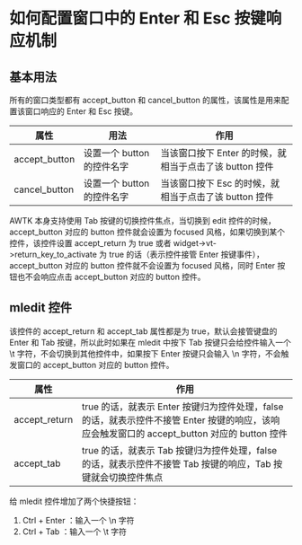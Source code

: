 # 如何配置窗口中的 Enter 和 Esc 按键响应机制

## 基本用法

所有的窗口类型都有 accept_button 和 cancel_button 的属性，该属性是用来配置该窗口响应的 Enter 和 Esc 按键。

| 属性          | 用法                       | 作用                                                    |
| ------------- | -------------------------- | ------------------------------------------------------- |
| accept_button | 设置一个 button 的控件名字 | 当该窗口按下 Enter 的时候，就相当于点击了该 button 控件 |
| cancel_button | 设置一个 button 的控件名字 | 当该窗口按下 Esc 的时候，就相当于点击了该 button 控件   |

AWTK 本身支持使用 Tab 按键的切换控件焦点，当切换到 edit 控件的时候，accept_button 对应的 button 控件就会设置为 focused 风格，如果切换到某个控件，该控件设置 accept_return 为 true 或者 widget->vt->return_key_to_activate 为 true 的话（表示控件接管 Enter 按键事件），accept_button 对应的 button 控件就不会设置为 focused 风格，同时 Enter 按钮也不会响应点击 accept_button 对应的 button 控件。

## mledit 控件

该控件的 accept_return 和 accept_tab 属性都是为 true，默认会接管键盘的 Enter 和 Tab 按键，所以此时如果在 mledit 中按下 Tab 按键只会给控件输入一个 \\t 字符，不会切换到其他控件中，如果按下 Enter 按键只会输入 \\n 字符，不会触发窗口的 accept_button 对应的 button 控件。

| 属性          | 作用                                                         |
| ------------- | ------------------------------------------------------------ |
| accept_return | true 的话，就表示 Enter 按键归为控件处理，false 的话，就表示控件不接管 Enter 按键的响应，该响应会触发窗口的 accept_button 对应的 button 控件 |
| accept_tab    | true 的话，就表示 Tab 按键归为控件处理，false 的话，就表示控件不接管 Tab 按键的响应，Tab 按键就会切换控件焦点 |

给 mledit 控件增加了两个快捷按钮：

1. Ctrl + Enter ：输入一个 \\n 字符
2. Ctrl + Tab ：输入一个 \\t 字符